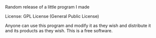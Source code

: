 Random release of a little program I made

License: GPL License (General Public License)

Anyone can use this program and modify it as they wish and distribute it and its products as they wish.
This is a free software.

